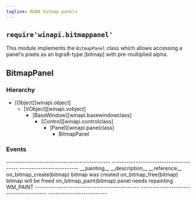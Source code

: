 ```yaml
---
tagline: RGBA bitmap panels
---
```


## `require'winapi.bitmappanel'`

This module implements the `BitmapPanel` class which allows
accessing a panel's pixels as an bgra8-type [bitmap] with
pre-multiplied alpha.

## BitmapPanel

### Hierarchy

* [Object][winapi.object]
	* [VObject][winapi.vobject]
		* [BaseWindow][winapi.basewindowclass]
			* [Control][winapi.controlclass]
				* [Panel][winapi.panelclass]
					* BitmapPanel

### Events

<div class=small>
-------------------------------------------- -------------------------------------- -------------------------
__painting__											__description__								__reference__
on_bitmap_create(bitmap)							bitmap was created
on_bitmap_free(bitmap)								bitmap will be freed
on_bitmap_paint(bitmap)								panel needs repainting						WM_PAINT
-------------------------------------------- -------------------------------------- -------------------------
</div>
